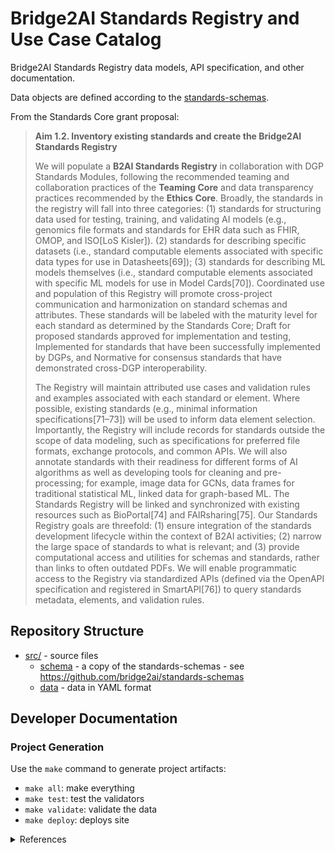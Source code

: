 # Bridge2AI Standards Registry and Use Case Catalog

Bridge2AI Standards Registry data models, API specification, and other documentation.

Data objects are defined according to the [standards-schemas](https://github.com/bridge2ai/standards-schemas).

From the Standards Core grant proposal:

> **Aim 1.2. Inventory existing standards and create the Bridge2AI Standards Registry**
>
> We will populate a **B2AI Standards Registry** in collaboration with DGP Standards Modules, following the recommended teaming and collaboration practices of the **Teaming Core** and data transparency practices recommended by the **Ethics Core**. Broadly, the standards in the registry will fall into three categories: (1) standards for structuring data used for testing, training, and validating AI models (e.g., genomics file formats and standards for EHR data such as FHIR, OMOP, and ISO[LoS Kisler]). (2) standards for describing specific datasets (i.e., standard computable elements associated with specific data types for use in Datasheets[69]); (3) standards for describing ML models themselves (i.e., standard computable elements associated with specific ML models for use in Model Cards[70]). Coordinated use and population of this Registry will promote cross-project communication and harmonization on standard schemas and attributes. These standards will be labeled with the maturity level for each standard as determined by the Standards Core; Draft for proposed standards approved for implementation and testing, Implemented for standards that have been successfully implemented by DGPs, and Normative for consensus standards that have demonstrated cross-DGP interoperability. 
>
> The Registry will maintain attributed use cases and validation rules and examples associated with each standard or element. Where possible, existing standards (e.g., minimal information specifications[71–73]) will be used to inform data element selection. Importantly, the Registry will include records for standards outside the scope of data modeling, such as specifications for preferred file formats, exchange protocols, and common APIs. We will also annotate standards with their readiness for different forms of AI algorithms as well as developing tools for cleaning and pre-processing; for example, image data for GCNs, data frames for traditional statistical ML, linked data for graph-based ML. The Standards Registry will be linked and synchronized with existing resources such as BioPortal[74] and FAIRsharing[75].
Our Standards Registry goals are threefold: (1) ensure integration of the standards development lifecycle within the context of B2AI activities; (2) narrow the large space of standards to what is relevant; and (3) provide computational access and utilities for schemas and standards, rather than links to often outdated PDFs. We will enable programmatic access to the Registry via standardized APIs (defined via the OpenAPI specification and registered in SmartAPI[76]) to query standards metadata, elements, and validation rules.

## Repository Structure

* [src/](src/) - source files
  * [schema](src/schema) - a copy of the standards-schemas - see https://github.com/bridge2ai/standards-schemas
  * [data](src/data) - data in YAML format

## Developer Documentation

### Project Generation

Use the `make` command to generate project artifacts:

* `make all`: make everything
* `make test`: test the validators
* `make validate`: validate the data
* `make deploy`: deploys site

<details>
<summary>References</summary>
  
69. Gebru T, Morgenstern J, Vecchione B, Vaughan JW, Wallach H, Daumé H III, Crawford K. Datasheets for Datasets. arXiv [cs.DB]. 2018. arxiv.org/abs/1803.09010
70. Mitchell M, Wu S, Zaldivar A, Barnes P, Vasserman L, Hutchinson B, Spitzer E, Raji ID, Gebru T. Model cards for model reporting. Proceedings of the Conference on Fairness, Accountability, and Transparency. New York, NY, USA: ACM; 2019. dl.acm.org/doi/10.1145/3287560.3287596
71. Yilmaz P, Kottmann R, Field D, Knight R, Cole JR, Amaral-Zettler L, Gilbert JA, Karsch-Mizrachi I, Johnston A, Cochrane G, Vaughan R, Hunter C, Park J, Morrison N, Rocca-Serra P, Sterk P, Arumugam M, Bailey M, Baumgartner L, Birren BW, Blaser MJ, Bonazzi V, Booth T, Bork P, Bushman FD, Buttigieg PL, Chain PSG, Charlson E, Costello EK, Huot-Creasy H, Dawyndt P, DeSantis T, Fierer N, Fuhrman JA, Gallery RE, Gevers D, Gibbs RA, San Gil I, Gonzalez A, Gordon JI, Guralnick R, Hankeln W, Highlander S, Hugenholtz P, Jansson J, Kau AL, Kelley ST, Kennedy J, Knights D, Koren O, Kuczynski J, Kyrpides N, Larsen R, Lauber CL, Legg T, Ley RE, Lozupone CA, Ludwig W, Lyons D, Maguire E, Methé BA, Meyer F, Muegge B, Nakielny S, Nelson KE, Nemergut D, Neufeld JD, Newbold LK, Oliver AE, Pace NR, Palanisamy G, Peplies J, Petrosino J, Proctor L, Pruesse E, Quast C, Raes J, Ratnasingham S, Ravel J, Relman DA, Assunta-Sansone S, Schloss PD, Schriml L, Sinha R, Smith MI, Sodergren E, Spo A, Stombaugh J, Tiedje JM, Ward DV, Weinstock GM, Wendel D, White O, Whiteley A, Wilke A, Wortman JR, Yatsunenko T, Glöckner FO. Minimum information about a marker gene sequence (MIMARKS) and minimum information about any (x) sequence (MIxS) specifications. Nat Biotechnol. 2011 May;29(5):415–420. dx.doi.org/10.1038/nbt.1823 PMCID: PMC3367316
72. Osterman TJ, Terry M, Miller RS. Improving Cancer Data Interoperability: The Promise of the Minimal Common Oncology Data Elements (mCODE) Initiative. JCO Clin Cancer Inform. 2020 Oct;4:993–1001. dx.doi.org/10.1200/CCI.20.00059 PMCID: PMC7713551
73. Ritter DI, Roychowdhury S, Roy A, Rao S, Landrum MJ, Sonkin D, Shekar M, Davis CF, Hart RK, Micheel C, Weaver M, Van Allen EM, Parsons DW, McLeod HL, Watson MS, Plon SE, Kulkarni S, Madhavan S, ClinGen Somatic Cancer Working Group. Somatic cancer variant curation and harmonization through consensus minimum variant level data. Genome Med. 2016 Nov 4;8(1):117. dx.doi.org/10.1186/s13073-016-0367-z PMCID: PMC5095986
74. Noy NF, Shah NH, Whetzel PL, Dai B, Dorf M, Griffith N, Jonquet C, Rubin DL, Storey M-A, Chute CG, Musen MA. BioPortal: ontologies and integrated data resources at the click of a mouse. Nucleic Acids Res. 2009 Jul;37(Web Server issue):W170–3. dx.doi.org/10.1093/nar/gkp440 PMCID: PMC2703982
75. Sansone S-A, McQuilton P, Rocca-Serra P, Gonzalez-Beltran A, Izzo M, Lister AL, Thurston M, FAIRsharing Community. FAIRsharing as a community approach to standards, repositories and policies. Nat Biotechnol. 2019 Apr;37(4):358–367. dx.doi.org/10.1038/s41587-019-0080-8 PMCID: PMC6785156
76. Zaveri A, Dastgheib S, Wu C, Whetzel T, Verborgh R, Avillach P, Korodi G, Terryn R, Jagodnik K, Assis P, Dumontier M. smartAPI: Towards a More Intelligent Network of Web APIs. The Semantic Web. Springer International Publishing; 2017. p. 154–169. dx.doi.org/10.1007/978-3-319-58451-5_11
  
</details>
